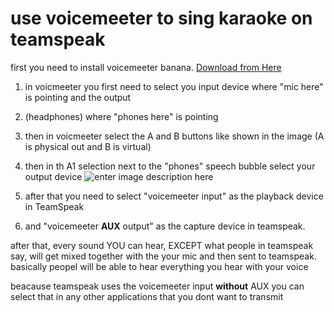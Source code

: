 # use voicemeeter to sing karaoke on teamspeak
first you need to install voicemeeter banana. [Download from Here](https://www.vb-audio.com/Voicemeeter/banana.htm)

1. in voicmeeter you first need to select you input device where "mic here" is pointing and the output 
2. (headphones) where "phones here" is pointing
3. then in voicmeeter select the A and B buttons like shown in the image (A is physical out and B is virtual)

4. then in th A1 selection next to the "phones" speech bubble select your output device
![enter image description here](https://i.imgur.com/rPb3EMS.png)
6. after that you need to select  "voicemeeter input" as the playback device in TeamSpeak
7. and "voicemeeter **AUX** output" as the capture device in teamspeak.

after that, every sound YOU can hear, EXCEPT what people in teamspeak say, will get mixed together with the your mic and then sent to teamspeak. 
basically peopel will be able to hear everything you hear with your voice

beacause teamspeak uses the voicemeeter input **without** AUX you can select that in any other applications that you dont want to transmit
